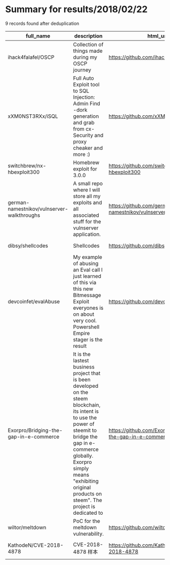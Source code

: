 
# Summary for results/2018/02/22
    
9 records found after deduplication

| full_name | description | html_url | matched_list | matched_count | pushed_at | size | stargazers_count | language | forks_count | vul_ids |
|--------------------------------------------|------------------------------------------------------------------------------------------------------------------------------------------------------------------------------------------------------------------------------------------------------------------|---------------------------------------------------------------|-----------------------|-----------------|---------------------------|--------|--------------------|------------|---------------|-------------------|
| ihack4falafel/OSCP | Collection of things made during my OSCP journey | https://github.com/ihack4falafel/OSCP | ['exploit'] | 1 | 2018-02-22 21:05:04+00:00 | 847 | 744 | Python | 424 | [] |
| xXM0NST3RXx/iSQL | Full Auto Exploit tool to SQL Injection: Admin Find -dork generation and grab from cx-Security and proxy cheaker and more :) | https://github.com/xXM0NST3RXx/iSQL | ['exploit'] | 1 | 2018-02-22 23:30:54+00:00 | 59 | 22 | Python | 13 | [] |
| switchbrew/nx-hbexploit300 | Homebrew exploit for 3.0.0 | https://github.com/switchbrew/nx-hbexploit300 | ['exploit'] | 1 | 2018-02-22 03:31:24+00:00 | 660 | 68 | JavaScript | 7 | [] |
| german-namestnikov/vulnserver-walkthroughs | A small repo where I will store all my exploits and all associated stuff for the vulnserver application. | https://github.com/german-namestnikov/vulnserver-walkthroughs | ['exploit'] | 1 | 2018-02-22 06:55:22+00:00 | 19 | 0 | Python | 1 | [] |
| dibsy/shellcodes | Shellcodes | https://github.com/dibsy/shellcodes | ['shellcode'] | 1 | 2018-02-22 16:41:33+00:00 | 2 | 0 | nan | 0 | [] |
| devcoinfet/evalAbuse | My example of abusing an Eval call I just learned of this via this new Bitmessage Exploit everyones is on about very cool. Powershell Empire stager is the result | https://github.com/devcoinfet/evalAbuse | ['exploit'] | 1 | 2018-02-22 06:04:26+00:00 | 1 | 0 | Python | 0 | [] |
| Exorpro/Bridging-the-gap-in-e-commerce | It is the lastest business project that is been developed on the steem blockchain, its intent is to use the power of steemit to bridge the gap in e-commerce globally. Exorpro simply means "exhibiting original products on steem". The project is dedicated to | https://github.com/Exorpro/Bridging-the-gap-in-e-commerce | ['exploit'] | 1 | 2018-02-22 10:37:02+00:00 | 5 | 0 | | 0 | [] |
| wiltor/meltdown | PoC for the meltdown vulnerability. | https://github.com/wiltor/meltdown | ['vulnerability poc'] | 1 | 2018-02-22 17:44:07+00:00 | 0 | 0 | nan | 0 | [] |
| KathodeN/CVE-2018-4878 | CVE-2018-4878 样本 | https://github.com/KathodeN/CVE-2018-4878 | ['cve-2'] | 1 | 2018-02-22 07:10:21+00:00 | 266 | 2 | Python | 55 | ['CVE-2018-4878'] |
